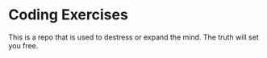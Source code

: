 # Coding Exercises


This is a repo that is used to destress or expand the mind.
The truth will set you free.
